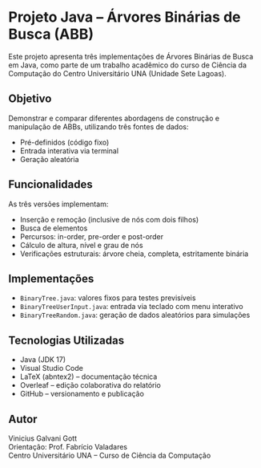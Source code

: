 # Projeto Java – Árvores Binárias de Busca (ABB)

Este projeto apresenta três implementações de Árvores Binárias de Busca em Java, como parte de um trabalho acadêmico do curso de Ciência da Computação do Centro Universitário UNA (Unidade Sete Lagoas).

## Objetivo
Demonstrar e comparar diferentes abordagens de construção e manipulação de ABBs, utilizando três fontes de dados:
- Pré-definidos (código fixo)
- Entrada interativa via terminal
- Geração aleatória

## Funcionalidades
As três versões implementam:
- Inserção e remoção (inclusive de nós com dois filhos)
- Busca de elementos
- Percursos: in-order, pre-order e post-order
- Cálculo de altura, nível e grau de nós
- Verificações estruturais: árvore cheia, completa, estritamente binária

## Implementações
- `BinaryTree.java`: valores fixos para testes previsíveis
- `BinaryTreeUserInput.java`: entrada via teclado com menu interativo
- `BinaryTreeRandom.java`: geração de dados aleatórios para simulações

## Tecnologias Utilizadas
- Java (JDK 17)
- Visual Studio Code
- LaTeX (abntex2) – documentação técnica
- Overleaf – edição colaborativa do relatório
- GitHub – versionamento e publicação

## Autor
Vinicius Galvani Gott  
Orientação: Prof. Fabrício Valadares  
Centro Universitário UNA – Curso de Ciência da Computação
